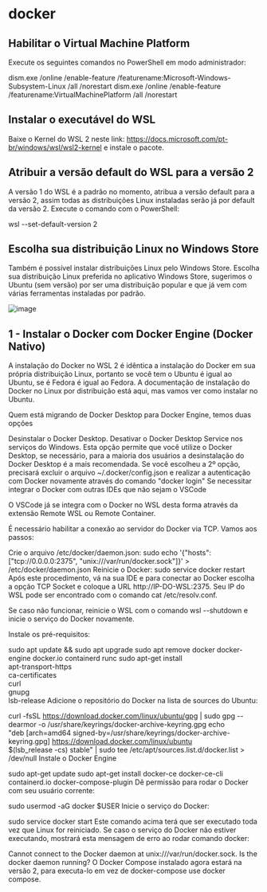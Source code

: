 # docker

## Habilitar o Virtual Machine Platform
Execute os seguintes comandos no PowerShell em modo administrador:

dism.exe /online /enable-feature /featurename:Microsoft-Windows-Subsystem-Linux /all /norestart
dism.exe /online /enable-feature /featurename:VirtualMachinePlatform /all /norestart

## Instalar o executável do WSL
Baixe o Kernel do WSL 2 neste link: https://docs.microsoft.com/pt-br/windows/wsl/wsl2-kernel e instale o pacote.

## Atribuir a versão default do WSL para a versão 2
A versão 1 do WSL é a padrão no momento, atribua a versão default para a versão 2, assim todas as distribuições Linux instaladas serão já por default da versão 2. Execute o comando com o PowerShell:

wsl --set-default-version 2

## Escolha sua distribuição Linux no Windows Store
Também é possível instalar distribuições Linux pelo Windows Store. Escolha sua distribuição Linux preferida no aplicativo Windows Store, sugerimos o Ubuntu (sem versão) por ser uma distribuição popular e que já vem com várias ferramentas instaladas por padrão.

![image](https://user-images.githubusercontent.com/119737014/229782986-ce302de7-239d-4def-850f-71bdac6a5ebd.png)


## 1 - Instalar o Docker com Docker Engine (Docker Nativo)
A instalação do Docker no WSL 2 é idêntica a instalação do Docker em sua própria distribuição Linux, portanto se você tem o Ubuntu é igual ao Ubuntu, se é Fedora é igual ao Fedora. A documentação de instalação do Docker no Linux por distribuição está aqui, mas vamos ver como instalar no Ubuntu.

Quem está migrando de Docker Desktop para Docker Engine, temos duas opções

Desinstalar o Docker Desktop.
Desativar o Docker Desktop Service nos serviços do Windows. Esta opção permite que você utilize o Docker Desktop, se necessário, para a maioria dos usuários a desinstalação do Docker Desktop é a mais recomendada. Se você escolheu a 2º opção, precisará excluir o arquivo ~/.docker/config.json e realizar a autenticação com Docker novamente através do comando "docker login"
Se necessitar integrar o Docker com outras IDEs que não sejam o VSCode

O VSCode já se integra com o Docker no WSL desta forma através da extensão Remote WSL ou Remote Container.

É necessário habilitar a conexão ao servidor do Docker via TCP. Vamos aos passos:

Crie o arquivo /etc/docker/daemon.json: sudo echo '{"hosts": ["tcp://0.0.0.0:2375", "unix:///var/run/docker.sock"]}' > /etc/docker/daemon.json
Reinicie o Docker: sudo service docker restart
Após este procedimento, vá na sua IDE e para conectar ao Docker escolha a opção TCP Socket e coloque a URL http://IP-DO-WSL:2375. Seu IP do WSL pode ser encontrado com o comando cat /etc/resolv.conf.

Se caso não funcionar, reinicie o WSL com o comando wsl --shutdown e inicie o serviço do Docker novamente.

Instale os pré-requisitos:

sudo apt update && sudo apt upgrade
sudo apt remove docker docker-engine docker.io containerd runc
sudo apt-get install \
    apt-transport-https \
    ca-certificates \
    curl \
    gnupg \
    lsb-release
Adicione o repositório do Docker na lista de sources do Ubuntu:

curl -fsSL https://download.docker.com/linux/ubuntu/gpg | sudo gpg --dearmor -o /usr/share/keyrings/docker-archive-keyring.gpg
echo \
  "deb [arch=amd64 signed-by=/usr/share/keyrings/docker-archive-keyring.gpg] https://download.docker.com/linux/ubuntu \
  $(lsb_release -cs) stable" | sudo tee /etc/apt/sources.list.d/docker.list > /dev/null
Instale o Docker Engine

sudo apt-get update
sudo apt-get install docker-ce docker-ce-cli containerd.io docker-compose-plugin
Dê permissão para rodar o Docker com seu usuário corrente:

sudo usermod -aG docker $USER
Inicie o serviço do Docker:

sudo service docker start
Este comando acima terá que ser executado toda vez que Linux for reiniciado. Se caso o serviço do Docker não estiver executando, mostrará esta mensagem de erro ao rodar comando docker:

Cannot connect to the Docker daemon at unix:///var/run/docker.sock. Is the docker daemon running?
O Docker Compose instalado agora estará na versão 2, para executa-lo em vez de docker-compose use docker compose.
